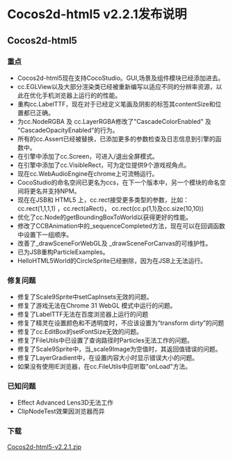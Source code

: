 # Cocos2d-html5 v2.2.1发布说明

## Cocos2d-html5

### 重点

- Cocos2d-html5现在支持CocoStudio。GUI,场景及组件模块已经添加进去。- cc.EGLView以及大部分渲染类已经被重新编写以适应不同的分辨率资源，以此在优化手机浏览器上运行的的性能。- 重构cc.LabelTTF，现在对于已经定义笔画及阴影的标签其contentSize和位置都已正确。- 为cc.NodeRGBA 及 cc.LayerRGBA修改了"CascadeColorEnabled" 及 "CascadeOpacityEnabled"的行为。- 所有的cc.Assert已经被替换，已添加更多的参数检查及日志信息到引擎的函数中。- 在引擎中添加了cc.Screen，可进入/退出全屏模式。- 在引擎中添加了cc.VisibleRect，可为定位提供9个游戏视角点。- 现在cc.WebAudioEngine在chrome上可流畅运行。- CocoStudio的命名空间已更名为ccs，在下一个版本中，另一个模块的命名空间将更名并支持NPM。- 现在在JSB和 HTML5 上，cc.rect接受更多类型的参数，比如：cc.rect(1,1,1,1) ，cc.rect(aRect)， cc.rect(cc.p(1,1)及cc.size(10,10))- 优化了cc.Node的getBoundingBoxToWorld以获得更好的性能。- 修改了CCBAnimation中的_sequenceCompleted方法，现在可以在回调函数中设置下一组顺序。- 改善了_drawSceneForWebGL及 _drawSceneForCanvas的可维护性。- 已为JSB重构ParticleExamples。- HelloHTML5World的CircleSprite已经删除，因为在JSB上无法运行。

### 修复问题

- 修复了Scale9Sprite中setCapInsets无效的问题。- 修复了游戏无法在Chrome 31 WebGL 模式中运行的问题。- 修复了LabelTTF无法在百度浏览器上运行的问题- 修复了精灵在设置颜色和不透明度时，不应该设置为“transform dirty”的问题- 修复了cc.EditBox的setFontSize无效的问题。- 修复了FileUtils中已设置了查询路径时Particles无法工作的问题。- 修复了Scale9Sprite中，当_scale9Image为空值时，其返回值错误的问题。- 修复了LayerGradient中，在设置内容大小时显示错误大小的问题。- 如果没有使用IE浏览器，在cc.FileUtils中应听取"onLoad"方法。

### 已知问题

- Effect Advanced Lens3D无法工作- ClipNodeTest效果因浏览器而异

### 下载

[Cocos2d-html5-v2.2.1.zip](http://cdn.cocos2d-x.org/Cocos2d-html5-v2.2.1.zip)